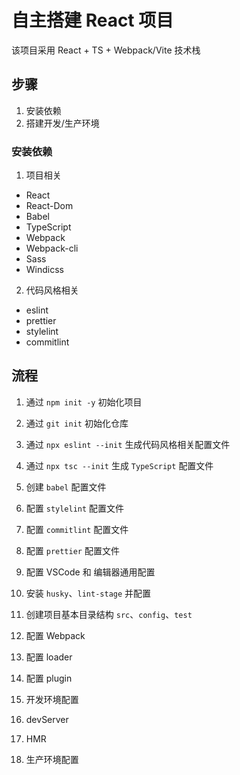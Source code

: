 # 自主搭建 React 项目

该项目采用 React + TS + Webpack/Vite 技术栈

## 步骤

1. 安装依赖
2. 搭建开发/生产环境

### 安装依赖

1. 项目相关

- React
- React-Dom
- Babel
- TypeScript
- Webpack
- Webpack-cli
- Sass
- Windicss

2. 代码风格相关

- eslint
- prettier
- stylelint
- commitlint

## 流程

1. 通过 `npm init -y` 初始化项目
2. 通过 `git init` 初始化仓库
3. 通过 `npx eslint --init` 生成代码风格相关配置文件
4. 通过 `npx tsc --init` 生成 `TypeScript` 配置文件
5. 创建 `babel` 配置文件
6. 配置 `stylelint` 配置文件
7. 配置 `commitlint` 配置文件
8. 配置 `prettier` 配置文件
9. 配置 VSCode 和 编辑器通用配置
10. 安装 `husky`、`lint-stage` 并配置
11. 创建项目基本目录结构 `src`、`config`、`test`

12. 配置 Webpack
13. 配置 loader
14. 配置 plugin
15. 开发环境配置
16. devServer
17. HMR
18. 生产环境配置
